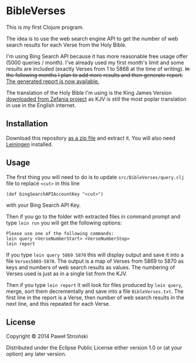 # BibleVerses

This is my first Clojure program.

The idea is to use the web search engine API to get the number of web search results for each Verse from the Holy Bible.

I'm using Bing Search API because it has more reasonable free usage offer (5000 queries / month).
I've already used my first month's limit and some results are included (exactly Verses from 1 to 5868 at the time of writing).
~~In the following months I plan to add more results and then generate report.~~
[The generated report is now available.](https://raw.githubusercontent.com/PawelStroinski/BibleVerses/master/BibleVerses.txt)

The translation of the Holy Bible I'm using is the King James Version [downloaded from Zefania project](http://sourceforge.net/projects/zefania-sharp) as KJV is still the most poplar translation in use in the English internet.

## Installation

Download this repository [as a zip file](https://github.com/PawelStroinski/BibleVerses/archive/master.zip) and extract it. You will also need [Leiningen](http://leiningen.org/) installed.

## Usage

The first thing you will need to do is to update `src/BibleVerses/query.clj` file to replace `<cut>` in this line

    (def bingSearchAPIAccountKey "<cut>")

with your Bing Search API Key.

Then if you go to the folder with extracted files in command prompt and type `lein run` you will get the following options:

    Please use one of the following commands:
    lein query <VerseNumberStart> <VerseNumberStop>
    lein report

If you type `lein query 5869 5870` this will display output and save it into a file `Verses5869-5870`.
The output is a map of Verses from 5869 to 5870 as keys and numbers of web search results as values.
The numbering of Verses used is just as in a single list from the KJV.

Then if you type `lein report` it will look for files produced by `lein query`, merge, sort them decrementally and save into a file `BibleVerses.txt`. The first line in the report is a Verse, then number of web search results in the next line, and this repeated for each Verse.

## License

Copyright © 2014 Paweł Stroiński

Distributed under the Eclipse Public License either version 1.0 or (at
your option) any later version.
